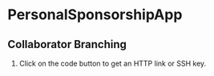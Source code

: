 # PersonalSponsorshipApp

## Collaborator Branching
1. Click on the code button to get an HTTP link or SSH key.

